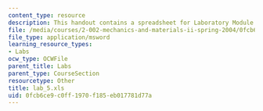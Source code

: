 ```yaml
---
content_type: resource
description: This handout contains a spreadsheet for Laboratory Module 5.
file: /media/courses/2-002-mechanics-and-materials-ii-spring-2004/0fcb6ce9c0ff1970f185eb017781d77a_lab_5.xls
file_type: application/msword
learning_resource_types:
- Labs
ocw_type: OCWFile
parent_title: Labs
parent_type: CourseSection
resourcetype: Other
title: lab_5.xls
uid: 0fcb6ce9-c0ff-1970-f185-eb017781d77a
---
```

